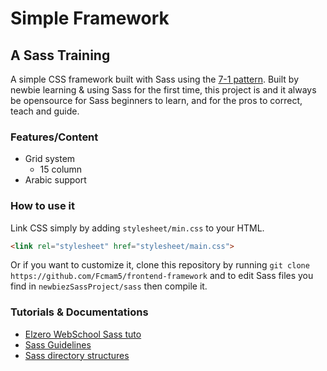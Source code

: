 # Simple Framework
## A Sass Training
A simple CSS framework built with Sass using the [7-1 pattern](https://sass-guidelin.es/#the-7-1-pattern).
Built by newbie learning & using Sass for the first time, this project is and it always be opensource for Sass beginners to learn, and for the pros to correct, teach and guide.   

### Features/Content
* Grid system
    * 15 column
* Arabic support

### How to use it
Link CSS simply by adding `stylesheet/min.css` to your HTML.
```html
<link rel="stylesheet" href="stylesheet/main.css">
```
Or if you want to customize it, clone this repository by running
 `git clone https://github.com/Fcmam5/frontend-framework`
  and to edit Sass files you find in `newbiezSassProject/sass` then compile it.

### Tutorials & Documentations
* [Elzero WebSchool Sass tuto](https://www.youtube.com/playlist?list=PLDoPjvoNmBAz6bF7qObm2a1mLN_WHAWQo)
* [Sass Guidelines](https://sass-guidelin.es/#architecture)
* [Sass directory structures](http://vanseodesign.com/css/sass-directory-structures/)
